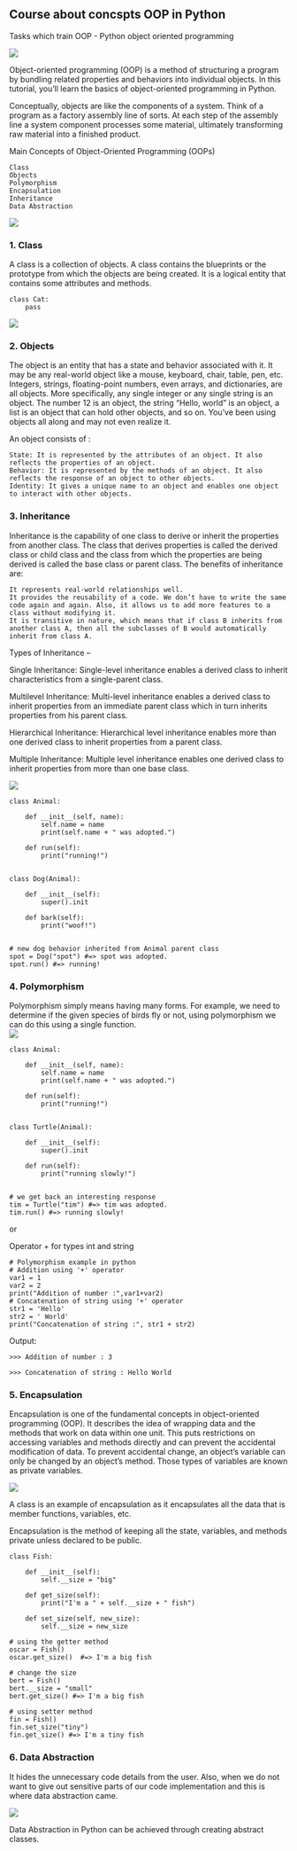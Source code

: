 ## Course about concspts OOP in Python 

Tasks which train OOP - Python object oriented programming

![](Main_features/oop-2.png)

Object-oriented programming (OOP) is a method of structuring a program by bundling related properties and behaviors into individual objects. In this tutorial, you’ll learn the basics of object-oriented programming in Python.  

Conceptually, objects are like the components of a system. Think of a program as a factory assembly line of sorts. At each step of the assembly line a system component processes some material, ultimately transforming raw material into a finished product.  

Main Concepts of Object-Oriented Programming (OOPs) 

    Class
    Objects
    Polymorphism
    Encapsulation
    Inheritance
    Data Abstraction

![](Main_features/oop_4.png)

### 1. Class 

A class is a collection of objects. A class contains the blueprints or the prototype from which the objects are being created. It is a logical entity that contains some attributes and methods. 

```
class Cat:
    pass
```

![](Main_features/class_and_objects.jpg)

### 2. Objects

The object is an entity that has a state and behavior associated with it. It may be any real-world object like a mouse, keyboard, chair, table, pen, etc. Integers, strings, floating-point numbers, even arrays, and dictionaries, are all objects. More specifically, any single integer or any single string is an object. The number 12 is an object, the string “Hello, world” is an object, a list is an object that can hold other objects, and so on. You’ve been using objects all along and may not even realize it.

An object consists of :

    State: It is represented by the attributes of an object. It also reflects the properties of an object.
    Behavior: It is represented by the methods of an object. It also reflects the response of an object to other objects.
    Identity: It gives a unique name to an object and enables one object to interact with other objects.

### 3. Inheritance

Inheritance is the capability of one class to derive or inherit the properties from another class. The class that derives properties is called the derived class or child class and the class from which the properties are being derived is called the base class or parent class. The benefits of inheritance are:

    It represents real-world relationships well.
    It provides the reusability of a code. We don’t have to write the same code again and again. Also, it allows us to add more features to a class without modifying it.
    It is transitive in nature, which means that if class B inherits from another class A, then all the subclasses of B would automatically inherit from class A.

Types of Inheritance – 

Single Inheritance:
Single-level inheritance enables a derived class to inherit characteristics from a single-parent class.

Multilevel Inheritance:
Multi-level inheritance enables a derived class to inherit properties from an immediate parent class which in turn inherits properties from his parent class.

Hierarchical Inheritance:
Hierarchical level inheritance enables more than one derived class to inherit properties from a parent class.

Multiple Inheritance:
Multiple level inheritance enables one derived class to inherit properties from more than one base class.

![](Main_features/inheritance.jpeg)

```
class Animal:

    def __init__(self, name):
        self.name = name 
        print(self.name + " was adopted.")

    def run(self):
        print("running!")


class Dog(Animal):

    def __init__(self):
        super().init 

    def bark(self):
        print("woof!")


# new dog behavior inherited from Animal parent class 
spot = Dog("spot") #=> spot was adopted. 
spot.run() #=> running! 
```

### 4. Polymorphism

Polymorphism simply means having many forms. For example, we need to determine if the given species of birds fly or not, using polymorphism we can do this using a single function.  
![](Main_features/polymorh.png)

```
class Animal:

    def __init__(self, name):
        self.name = name 
        print(self.name + " was adopted.")

    def run(self):
        print("running!")


class Turtle(Animal):

    def __init__(self):
        super().init 

    def run(self):
        print("running slowly!")


# we get back an interesting response 
tim = Turtle("tim") #=> tim was adopted. 
tim.run() #=> running slowly!
```

or

Operator + for types int and string

```
# Polymorphism example in python
# Addition using '+' operator
var1 = 1
var2 = 2
print("Addition of number :",var1+var2)
# Concatenation of string using '+' operator
str1 = 'Hello'
str2 = ' World'
print("Concatenation of string :", str1 + str2)
```
Output:
```
>>> Addition of number : 3

>>> Concatenation of string : Hello World
```

### 5. Encapsulation

Encapsulation is one of the fundamental concepts in object-oriented programming (OOP). It describes the idea of wrapping data and the methods that work on data within one unit. This puts restrictions on accessing variables and methods directly and can prevent the accidental modification of data. To prevent accidental change, an object’s variable can only be changed by an object’s method. Those types of variables are known as private variables.

![](Main_features/encapsul.png)

A class is an example of encapsulation as it encapsulates all the data that is member functions, variables, etc.  

Encapsulation is the method of keeping all the state, variables, and methods private unless declared to be public.

```
class Fish:

    def __init__(self):
        self.__size = "big"

    def get_size(self):
        print("I'm a " + self.__size + " fish")

    def set_size(self, new_size):
        self.__size = new_size 

# using the getter method
oscar = Fish()
oscar.get_size()  #=> I'm a big fish

# change the size 
bert = Fish()
bert.__size = "small" 
bert.get_size() #=> I'm a big fish

# using setter method
fin = Fish()
fin.set_size("tiny")
fin.get_size() #=> I'm a tiny fish
```

### 6. Data Abstraction 

It hides the unnecessary code details from the user. Also,  when we do not want to give out sensitive parts of our code implementation and this is where data abstraction came.

![](Main_features/data-abstraction.png)

Data Abstraction in Python can be achieved through creating abstract classes.